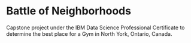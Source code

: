 # Battle of Neighborhoods
Capstone project under the IBM Data Science Professional Certificate to determine the best place for a Gym in North York, Ontario, Canada.
